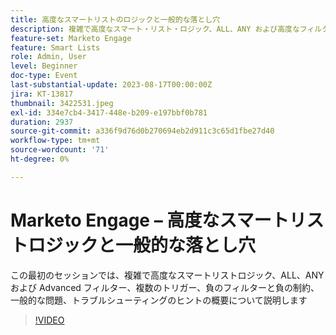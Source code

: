 ```yaml
---
title: 高度なスマートリストのロジックと一般的な落とし穴
description: 複雑で高度なスマート・リスト・ロジック、ALL、ANY および高度なフィルタ、複数のトリガー、負のフィルタおよび負の制約、一般的な問題、トラブルシューティングのヒントの概要
feature-set: Marketo Engage
feature: Smart Lists
role: Admin, User
level: Beginner
doc-type: Event
last-substantial-update: 2023-08-17T00:00:00Z
jira: KT-13817
thumbnail: 3422531.jpeg
exl-id: 334e7cb4-3417-448e-b209-e197bbf0b781
duration: 2937
source-git-commit: a336f9d76d0b270694eb2d911c3c65d1fbe27d40
workflow-type: tm+mt
source-wordcount: '71'
ht-degree: 0%

---
```


# Marketo Engage – 高度なスマートリストロジックと一般的な落とし穴

この最初のセッションでは、複雑で高度なスマートリストロジック、ALL、ANY および Advanced フィルター、複数のトリガー、負のフィルターと負の制約、一般的な問題、トラブルシューティングのヒントの概要について説明します

>[!VIDEO](https://video.tv.adobe.com/v/3422531/?learn=on)
